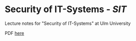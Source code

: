 # Security of IT-Systems - *SIT* 
Lecture notes for "Security of IT-Systems" at Ulm University

PDF [here](https://ottojo.github.io/SIT/main.pdf)